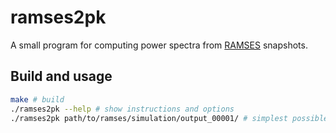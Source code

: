 ramses2pk
=========

A small program for computing power spectra from [RAMSES](https://arxiv.org/abs/astro-ph/0111367) snapshots.

Build and usage
---------------
```sh
make # build
./ramses2pk --help # show instructions and options
./ramses2pk path/to/ramses/simulation/output_00001/ # simplest possible usage
```
